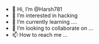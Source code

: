 - 👋 Hi, I’m @Harsh781
- 👀 I’m interested in hacking
- 🌱 I’m currently learning ....
- 💞️ I’m looking to collaborate on ...
- 📫 How to reach me ...

<!---
Harsh781/Harsh781 is a ✨ special ✨ repository because its `README.md` (this file) appears on your GitHub profile.
You can click the Preview link to take a look at your changes.
--->
